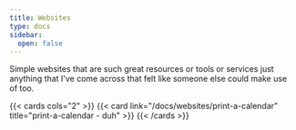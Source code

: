 ```yaml
---
title: Websites
type: docs
sidebar:
  open: false
---
```


Simple websites that are such great resources or tools or services just anything that I've come across that felt like someone else could make use of too.

{{< cards cols="2" >}}
{{< card link="/docs/websites/print-a-calendar" title="print-a-calendar - duh" >}}
{{< /cards >}}
